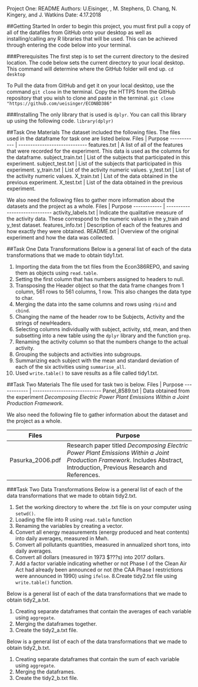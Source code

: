 Project One: README
Authors: U.Eisinger, , M. Stephens, D. Chang, N. Kingery, and J. Watkins
Date: 4.17.2018

##Getting Started
In order to begin this project, you must first pull a copy of all of the datafiles from GitHub onto your desktop as well as installing/calling any R libraries that will be used. This can be achieved through entering the code below into your terminal. 

###Prerequisites
The first step is to set the current directory to the desired location. The code below sets the current directory to your local desktop. This command will determine where the GitHub folder will end up. 
`cd desktop`

To Pull the data from GitHub and get it on your local desktop, use the command `git clone` in the terminal. Copy the HTTPS from the GitHub repository that you wish to clone and paste in the terminal. 
`git clone "https://github.com/ueisinger/ECONBD386"`

###Installing 
The only library that is used is `dplyr`. You can call this library up using the following code. 
`library(dplyr)`



##Task One Materials 
The dataset included the following files. 
The files used in the dataframe for task one are listed below. 
Files | Purpose
------------ | -----------------------------
features.txt | A list of all of the features that were recorded for the experiment. This data is used as the columns for the dataframe. 
subject_train.txt | List of the subjects that participated in this experiment.
subject_test.txt | List of the subjects that participated in this experiment.
y_train.txt | List of the activity numeric values. 
y_test.txt | List of the activity numeric values. 
X_train.txt | List of the data obtained in the previous experiment. 
X_test.txt | List of the data obtained in the previous experiment. 

We also need the following files to gather more information about the datasets and the project as a whole.
Files | Purpose
------------ | -----------------------------
activity_labels.txt | Indicate the qualitative measure of the activity data. These correspond to the numeric values in the y_train and y_test dataset. 
features_info.txt | Description of each of the features and how exactly they were obtained. 
README.txt | Overview of the original experiment and how the data was collected. 

##Task One Data Transformations
Below is a general list of each of the data transformations that we made to obtain tidy1.txt.  
1. Importing the data from the txt files from the Econ386REPO, and saving them as objects using `read.table`. 
2. Setting the first column that has numbers assigned to headers to null.
3. Transposing the Header object so that the data frame changes from 1 column, 561 rows to 561 columns, 1 row. This also changes the data type to char.
4. Merging the data into the same columns and rows using `rbind` and `cbind`. 
5. Changing the name of the header row to be Subjects, Activity and the strings of newHeaders.
6. Selecting columns individually with subject, activity, std, mean, and then subsetting into a new table using the `dplyr` library and the function `grep`.
7. Renaming the activity column so that the numbers change to the actual activity.
8. Grouping the subjects and activities into subgroups.
9. Summarizing each subject with the mean and standard deviation of each of the six activities using `summarise_all`. 
10. Used `write.table()` to save results as a file called tidy1.txt. 


##Task Two Materials
The file used for task two is below.
Files | Purpose
------------ | -----------------------------
Panel_8589.txt | Data obtained from the experiment _Decomposing Electric Power Plant Emissions Within a Joint Production Framework_. 

We also need the following file to gather information about the dataset and the project as a whole. 

Files | Purpose
------------ | -----------------------------
Pasurka_2006.pdf | Research paper titled _Decomposing Electric Power Plant Emissions Within a Joint Production Framework_. Includes Abstract, Introduction, Previous Research and References. 

###Task Two Data Transformations
Below is a general list of each of the data transformations that we made to obtain tidy2.txt. 

1. Set the working directory to where the .txt file is on your computer using `setwd()`. 
2. Loading the file into R using `read.table` function
3. Renaming the variables by creating a vector. 
4. Convert all energy measurements (energy produced and heat contents) into daily averages, measured in Mwh.
5. Convert all pollutants quantities, measured in annualized short tons, into daily averages.
6. Convert all dollars (measured in 1973 $???s) into 2017 dollars.
7. Add a factor variable indicating whether or not Phase I of the Clean Air Act had already been announced or not (the CAA Phase I restrictions were announced in 1990) using `ifelse`. 
8.Create tidy2.txt file using `write.table()` function. 

Below is a general list of each of the data transformations that we made to obtain tidy2_a.txt. 

1. Creating separate dataframes that contain the averages of each variable using `aggregate`. 
2. Merging the dataframes together. 
3. Create the tidy2_a.txt file. 

Below is a general list of each of the data transformations that we made to obtain tidy2_b.txt.

1. Creating separate dataframes that contain the sum of each variable using `aggregate`. 
2. Merging the dataframes.
3. Create the tidy2_b.txt file.

